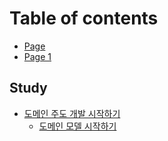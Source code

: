 # Table of contents

* [Page](README.md)
* [Page 1](page-1.md)

## Study

* [도메인 주도 개발 시작하기](study/undefined/README.md)
  * [도메인 모델 시작하기](study/undefined/undefined.md)
